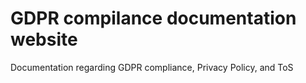 # GDPR compilance documentation website
Documentation regarding GDPR compliance, Privacy Policy, and ToS
